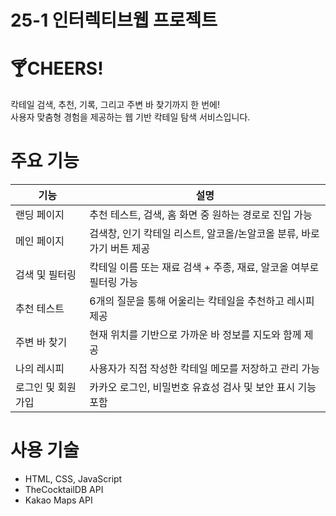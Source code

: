 # 25-1 인터렉티브웹 프로젝트

# 🍸CHEERS!

칵테일 검색, 추천, 기록, 그리고 주변 바 찾기까지 한 번에!  
사용자 맞춤형 경험을 제공하는 웹 기반 칵테일 탐색 서비스입니다.

# 주요 기능

| 기능 | 설명 |
|-----------|------|
| 랜딩 페이지 | 추천 테스트, 검색, 홈 화면 중 원하는 경로로 진입 가능 |
| 메인 페이지 | 검색창, 인기 칵테일 리스트, 알코올/논알코올 분류, 바로가기 버튼 제공 |
| 검색 및 필터링 | 칵테일 이름 또는 재료 검색 + 주종, 재료, 알코올 여부로 필터링 가능 |
| 추천 테스트 | 6개의 질문을 통해 어울리는 칵테일을 추천하고 레시피 제공 |
| 주변 바 찾기 | 현재 위치를 기반으로 가까운 바 정보를 지도와 함께 제공 |
| 나의 레시피 | 사용자가 직접 작성한 칵테일 메모를 저장하고 관리 가능 |
| 로그인 및 회원가입 | 카카오 로그인, 비밀번호 유효성 검사 및 보안 표시 기능 포함 |

# 사용 기술

- HTML, CSS, JavaScript
- TheCocktailDB API
- Kakao Maps API
